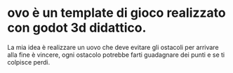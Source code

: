 # ovo è un template di gioco realizzato con godot 3d didattico.
 La mia idea è realizzare un uovo che deve evitare gli ostacoli per arrivare alla fine è vincere, ogni ostacolo potrebbe farti guadagnare dei punti e se ti colpisce perdi. 
